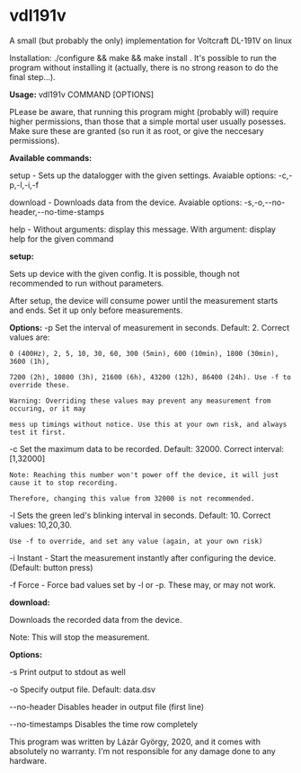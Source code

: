 # vdl191v
A small (but probably the only) implementation for Voltcraft DL-191V on linux

Installation: ./configure && make && make install . It's possible to run the program without installing it (actually, there is no strong reason to do the final step...).

**Usage:** vdl191v COMMAND [OPTIONS]

PLease be aware, that running this program might (probably will) require higher permissions, than those that a simple mortal user usually posesses. Make sure these are granted (so run it as root, or give the neccesary permissions).

**Available commands:**

setup - Sets up the datalogger with the given settings. Avaiable options: -c,-p,-l,-i,-f

download - Downloads data from the device. Avaiable options: -s,-o,--no-header,--no-time-stamps

help - Without arguments: display this message. With argument: display help for the given command

**setup:**

Sets up device with the given config. It is possible, though not recommended to run without parameters.

After setup, the device will consume power until the measurement starts and ends. Set it up only before measurements.

**Options:**
   -p                Set the interval of measurement in seconds. Default: 2. Correct values are:
   
    0 (400Hz), 2, 5, 10, 30, 60, 300 (5min), 600 (10min), 1800 (30min), 3600 (1h),
                     
    7200 (2h), 10800 (3h), 21600 (6h), 43200 (12h), 86400 (24h). Use -f to override these.
                     
    Warning: Overriding these values may prevent any measurement from occuring, or it may
                     
    mess up timings without notice. Use this at your own risk, and always test it first.
                     

   -c                Set the maximum data to be recorded. Default: 32000. Correct interval: [1,32000]
   
    Note: Reaching this number won't power off the device, it will just cause it to stop recording.
                     
    Therefore, changing this value from 32000 is not recommended.
                     

   -l                Sets the green led's blinking interval in seconds. Default: 10. Correct values: 10,20,30.
   
    Use -f to override, and set any value (again, at your own risk)
                     

   -i                Instant - Start the measurement instantly after configuring the device. (Default: button press)
   

   -f                Force - Force bad values set by -l or -p. These may, or may not work.


**download:**

Downloads the recorded data from the device.

Note: This will stop the measurement.


**Options:**

   -s                Print output to stdout as well
   
   -o                Specify output file. Default: data.dsv
   
   --no-header       Disables header in output file (first line)
   
   --no-timestamps   Disables the time row completely
   

This program was written by Lázár György, 2020, and it comes with absolutely no warranty. I'm not responsible for any damage done to any hardware.
